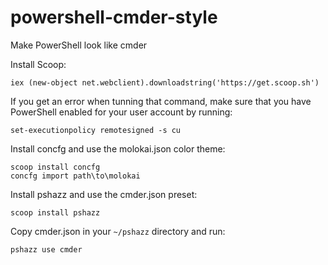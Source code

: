 # powershell-cmder-style
Make PowerShell look like cmder

Install Scoop:

``` 
iex (new-object net.webclient).downloadstring('https://get.scoop.sh')
```

If  you get an error when tunning that command, make sure that you have PowerShell enabled for your user account by running:
```
set-executionpolicy remotesigned -s cu
```

Install concfg and use the molokai.json color theme:
```
scoop install concfg
concfg import path\to\molokai
```

Install pshazz and use the cmder.json preset:
```
scoop install pshazz
```
Copy cmder.json in your ```~/pshazz``` directory and run:
```
pshazz use cmder
```
